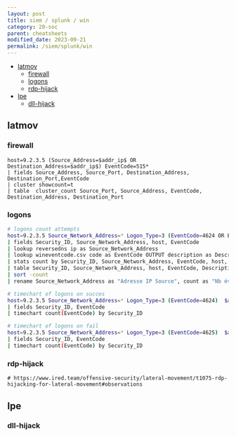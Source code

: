 ```yaml
---
layout: post
title: siem / splunk / win
category: 20-soc
parent: cheatsheets
modified_date: 2023-09-21
permalink: /siem/splunk/win
---
```


<!-- vscode-markdown-toc -->
* [latmov](#latmov)
	* [firewall](#firewall)
	* [logons](#logons)
	* [rdp-hijack](#rdp-hijack)
* [lpe](#lpe)
	* [dll-hijack](#dll-hijack)

<!-- vscode-markdown-toc-config
	numbering=false
	autoSave=true
	/vscode-markdown-toc-config -->
<!-- /vscode-markdown-toc -->

## <a name='latmov'></a>latmov

### <a name='firewall'></a>firewall
```
host=9.2.3.5 (Source_Address=$addr_ip$ OR Destination_Address=$addr_ip$) EventCode=515*
| fields Source_Address, Source_Port, Destination_Address, Destination_Port,EventCode
| cluster showcount=t
| table  cluster_count Source_Port, Source_Address, EventCode, Destination_Address, Destination_Port
```

### <a name='logons'></a>logons
```bash
# logons count attempts
host=9.2.3.5 Source_Network_Address=* Logon_Type=3 (EventCode=4624 OR EventCode=4625) $addr_ip$
| fields Security_ID, Source_Network_Address, host, EventCode
| lookup reversedns ip as Source_Network_Address
| lookup wineventcode.csv code as EventCode OUTPUT description as Description
| stats count by Security_ID, Source_Network_Address, EventCode, host, Description
| table Security_ID, Source_Network_Address, host, EventCode, Description, count
| sort -count
| rename Source_Network_Address as "Adresse IP Source", count as "Nb événements", host as "Nom de l'hôte"

# timechart of logons on succes
host=9.2.3.5 Source_Network_Address=* Logon_Type=3 (EventCode=4624)  $addr_ip$
| fields Security_ID, EventCode
| timechart count(EventCode) by Security_ID

# timechart of logons on fail
host=9.2.3.5 Source_Network_Address=* Logon_Type=3 (EventCode=4625)  $addr_ip$
| fields Security_ID, EventCode
| timechart count(EventCode) by Security_ID
```

### <a name='rdp-hijack'></a>rdp-hijack
```
# https://www.ired.team/offensive-security/lateral-movement/t1075-rdp-hijacking-for-lateral-movement#observations
```

## <a name='lpe'></a>lpe

### <a name='dll-hijack'></a>dll-hijack



